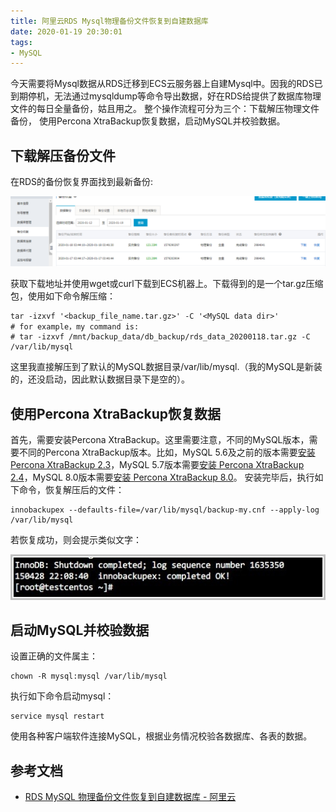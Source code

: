```yaml
---
title: 阿里云RDS Mysql物理备份文件恢复到自建数据库
date: 2020-01-19 20:30:01
tags:
- MySQL
---
```


今天需要将Mysql数据从RDS迁移到ECS云服务器上自建Mysql中。因我的RDS已到期停机，无法通过mysqldump等命令导出数据，好在RDS给提供了数据库物理文件的每日全量备份，姑且用之。
整个操作流程可分为三个：下载解压物理文件备份， 使用Percona XtraBackup恢复数据，启动MySQL并校验数据。

## 下载解压备份文件
在RDS的备份恢复界面找到最新备份:

![1579445856935](https://raw.githubusercontent.com/ocre/blog-pub-images/master/typora/20200119225737-71726.png)

获取下载地址并使用wget或curl下载到ECS机器上。下载得到的是一个tar.gz压缩包，使用如下命令解压缩：
```shell
tar -izxvf '<backup_file_name.tar.gz>' -C '<MySQL data dir>'
# for example，my command is:
# tar -izxvf /mnt/backup_data/db_backup/rds_data_20200118.tar.gz -C /var/lib/mysql
```
这里我直接解压到了默认的MySQL数据目录/var/lib/mysql.（我的MySQL是新装的，还没启动，因此默认数据目录下是空的）。

## 使用Percona XtraBackup恢复数据
首先，需要安装Percona XtraBackup。这里需要注意，不同的MySQL版本，需要不同的Percona XtraBackup版本。比如，MySQL 5.6及之前的版本需要[安装 Percona XtraBackup 2.3](https://www.percona.com/doc/percona-xtrabackup/2.3/installation/yum_repo.html#installing-percona-xtrabackup-using-downloaded-rpm-packages)，MySQL 5.7版本需要[安装 Percona XtraBackup 2.4](https://www.percona.com/doc/percona-xtrabackup/2.4/installation.html)，MySQL 8.0版本需要[安装 Percona XtraBackup 8.0](https://www.percona.com/doc/percona-xtrabackup/8.0/installation.html)。
安装完毕后，执行如下命令，恢复解压后的文件：
```shell
innobackupex --defaults-file=/var/lib/mysql/backup-my.cnf --apply-log /var/lib/mysql
```
若恢复成功，则会提示类似文字：

![恢复成功提示](https://raw.githubusercontent.com/ocre/blog-pub-images/master/typora/20200119232144-778390.jpeg)

## 启动MySQL并校验数据
设置正确的文件属主：
```shell
chown -R mysql:mysql /var/lib/mysql
```
执行如下命令启动mysql：
```shell
service mysql restart
```
使用各种客户端软件连接MySQL，根据业务情况校验各数据库、各表的数据。

## 参考文档
* [RDS MySQL 物理备份文件恢复到自建数据库 - 阿里云](https://help.aliyun.com/knowledge_detail/41817.html)